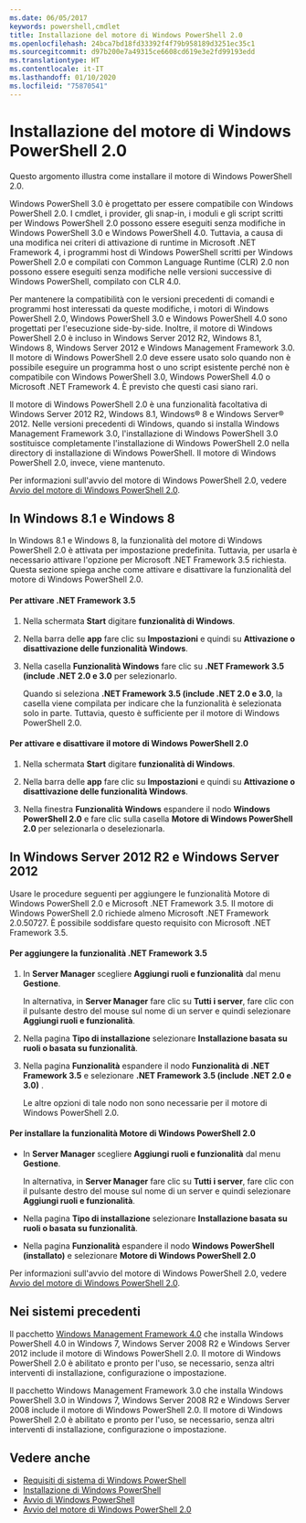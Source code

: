 ```yaml
---
ms.date: 06/05/2017
keywords: powershell,cmdlet
title: Installazione del motore di Windows PowerShell 2.0
ms.openlocfilehash: 24bca7bd18fd33392f4f79b958189d3251ec35c1
ms.sourcegitcommit: d97b200e7a49315ce6608cd619e3e2fd99193edd
ms.translationtype: HT
ms.contentlocale: it-IT
ms.lasthandoff: 01/10/2020
ms.locfileid: "75870541"
---
```

# <a name="installing-the-windows-powershell-20-engine"></a>Installazione del motore di Windows PowerShell 2.0

Questo argomento illustra come installare il motore di Windows PowerShell 2.0.

Windows PowerShell 3.0 è progettato per essere compatibile con Windows PowerShell 2.0. I cmdlet, i provider, gli snap-in, i moduli e gli script scritti per Windows PowerShell 2.0 possono essere eseguiti senza modifiche in Windows PowerShell 3.0 e Windows PowerShell 4.0. Tuttavia, a causa di una modifica nei criteri di attivazione di runtime in Microsoft .NET Framework 4, i programmi host di Windows PowerShell scritti per Windows PowerShell 2.0 e compilati con Common Language Runtime (CLR) 2.0 non possono essere eseguiti senza modifiche nelle versioni successive di Windows PowerShell, compilato con CLR 4.0.

Per mantenere la compatibilità con le versioni precedenti di comandi e programmi host interessati da queste modifiche, i motori di Windows PowerShell 2.0, Windows PowerShell 3.0 e Windows PowerShell 4.0 sono progettati per l'esecuzione side-by-side. Inoltre, il motore di Windows PowerShell 2.0 è incluso in Windows Server 2012 R2, Windows 8.1, Windows 8, Windows Server 2012 e Windows Management Framework 3.0. Il motore di Windows PowerShell 2.0 deve essere usato solo quando non è possibile eseguire un programma host o uno script esistente perché non è compatibile con Windows PowerShell 3.0, Windows PowerShell 4.0 o Microsoft .NET Framework 4. È previsto che questi casi siano rari.

Il motore di Windows PowerShell 2.0 è una funzionalità facoltativa di Windows Server 2012 R2, Windows 8.1, Windows® 8 e Windows Server® 2012. Nelle versioni precedenti di Windows, quando si installa Windows Management Framework 3.0, l'installazione di Windows PowerShell 3.0 sostituisce completamente l'installazione di Windows PowerShell 2.0 nella directory di installazione di Windows PowerShell. Il motore di Windows PowerShell 2.0, invece, viene mantenuto.

Per informazioni sull'avvio del motore di Windows PowerShell 2.0, vedere [Avvio del motore di Windows PowerShell 2.0](../getting-started/Starting-the-Windows-PowerShell-2.0-Engine.md).

## <a name="on-windows-81-and-windows-8"></a>In Windows 8.1 e Windows 8

In Windows 8.1 e Windows 8, la funzionalità del motore di Windows PowerShell 2.0 è attivata per impostazione predefinita.
Tuttavia, per usarla è necessario attivare l'opzione per Microsoft .NET Framework 3.5 richiesta. Questa sezione spiega anche come attivare e disattivare la funzionalità del motore di Windows PowerShell 2.0.

#### <a name="to-turn-on-net-framework-35"></a>Per attivare .NET Framework 3.5

1. Nella schermata **Start** digitare **funzionalità di Windows**.
2. Nella barra delle **app** fare clic su **Impostazioni** e quindi su **Attivazione o disattivazione delle funzionalità Windows**.
3. Nella casella **Funzionalità Windows** fare clic su **.NET Framework 3.5 (include .NET 2.0 e 3.0** per selezionarlo.

   Quando si seleziona **.NET Framework 3.5 (include .NET 2.0 e 3.0**, la casella viene compilata per indicare che la funzionalità è selezionata solo in parte. Tuttavia, questo è sufficiente per il motore di Windows PowerShell 2.0.

#### <a name="to-turn-the-windows-powershell-20-engine-on-and-off"></a>Per attivare e disattivare il motore di Windows PowerShell 2.0

1. Nella schermata **Start** digitare **funzionalità di Windows**.

2. Nella barra delle **app** fare clic su **Impostazioni** e quindi su **Attivazione o disattivazione delle funzionalità Windows**.

3. Nella finestra **Funzionalità Windows** espandere il nodo **Windows PowerShell 2.0** e fare clic sulla casella **Motore di Windows PowerShell 2.0** per selezionarla o deselezionarla.

## <a name="on-windows-server-2012-r2-and-windows-server-2012"></a>In Windows Server 2012 R2 e Windows Server 2012

Usare le procedure seguenti per aggiungere le funzionalità Motore di Windows PowerShell 2.0 e Microsoft .NET Framework 3.5. Il motore di Windows PowerShell 2.0 richiede almeno Microsoft .NET Framework 2.0.50727. È possibile soddisfare questo requisito con Microsoft .NET Framework 3.5.

#### <a name="to-add-the-net-framework-35-feature"></a>Per aggiungere la funzionalità .NET Framework 3.5

1. In **Server Manager** scegliere **Aggiungi ruoli e funzionalità** dal menu **Gestione**.

    In alternativa, in **Server Manager** fare clic su **Tutti i server**, fare clic con il pulsante destro del mouse sul nome di un server e quindi selezionare **Aggiungi ruoli e funzionalità**.

2. Nella pagina **Tipo di installazione** selezionare **Installazione basata su ruoli o basata su funzionalità**.

3. Nella pagina **Funzionalità** espandere il nodo **Funzionalità di .NET Framework 3.5** e selezionare **.NET Framework 3.5 (include .NET 2.0 e 3.0)** .

   Le altre opzioni di tale nodo non sono necessarie per il motore di Windows PowerShell 2.0.

#### <a name="to-add-the-windows-powershell-20-engine-feature"></a>Per installare la funzionalità Motore di Windows PowerShell 2.0

- In **Server Manager** scegliere **Aggiungi ruoli e funzionalità** dal menu **Gestione**.

  In alternativa, in **Server Manager** fare clic su **Tutti i server**, fare clic con il pulsante destro del mouse sul nome di un server e quindi selezionare **Aggiungi ruoli e funzionalità**.

- Nella pagina **Tipo di installazione** selezionare **Installazione basata su ruoli o basata su funzionalità**.

- Nella pagina **Funzionalità** espandere il nodo **Windows PowerShell (installato)** e selezionare **Motore di Windows PowerShell 2.0**

Per informazioni sull'avvio del motore di Windows PowerShell 2.0, vedere [Avvio del motore di Windows PowerShell 2.0](../getting-started/Starting-the-Windows-PowerShell-2.0-Engine.md).

## <a name="on-earlier-systems"></a>Nei sistemi precedenti

Il pacchetto [Windows Management Framework 4.0](https://go.microsoft.com/fwlink/?LinkID=293881) che installa Windows PowerShell 4.0 in Windows 7, Windows Server 2008 R2 e Windows Server 2012 include il motore di Windows PowerShell 2.0. Il motore di Windows PowerShell 2.0 è abilitato e pronto per l'uso, se necessario, senza altri interventi di installazione, configurazione o impostazione.

Il pacchetto Windows Management Framework 3.0 che installa Windows PowerShell 3.0 in Windows 7, Windows Server 2008 R2 e Windows Server 2008 include il motore di Windows PowerShell 2.0. Il motore di Windows PowerShell 2.0 è abilitato e pronto per l'uso, se necessario, senza altri interventi di installazione, configurazione o impostazione.

## <a name="see-also"></a>Vedere anche

- [Requisiti di sistema di Windows PowerShell](Windows-PowerShell-System-Requirements.md)
- [Installazione di Windows PowerShell](Installing-Windows-PowerShell.md)
- [Avvio di Windows PowerShell](/previous-versions/ms714415(v=vs.85))
- [Avvio del motore di Windows PowerShell 2.0](../getting-started/Starting-the-Windows-PowerShell-2.0-Engine.md)
